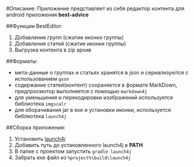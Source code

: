 #Описание:
Приложение представляет из себя редактор контента для android приложения **best-advice**

##Функции BestEditor:
1. Добавление групп (сжатие иконки группы)
2. Добавление статей (сжатие иконки группы)
3. Выгрузка контента в zip архив

##Форматы:
* мета-данные о группах и статьях хранятся в json и сериализуются с использованием `gson`
* содержание  статей(контент) сохраняется в формате MarkDown, предпросмотор выполняется с помощью `markdown4j`
* для уменьшения и перекодировки изображений используется библиотека `imgscalr`
* для оборачивания jar в exe и установки иконки, используется библиотека `launch4j`


##Сборка приложения:
1. Установить [launch4j](http://launch4j.sourceforge.net/)
2. Добавить путь до установленного launch4j в **PATH**
3. В папке с проектом запустить `gradle launch4j`
4. Забрать exe файл из `%project%\build\launch4j`